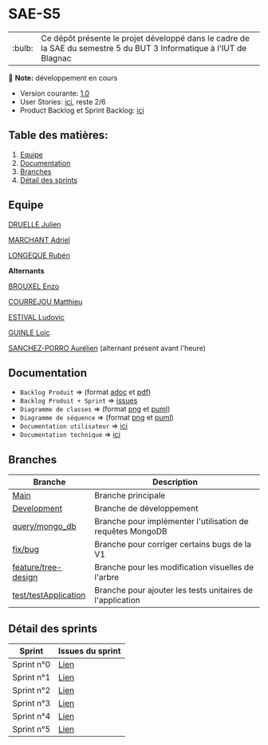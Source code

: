 # SAE-S5

<table>
<tr>
    <td> :bulb: </td>
    <td> Ce dépôt présente le projet développé dans le cadre de la SAE du semestre 5 du BUT 3 Informatique à l'IUT de Blagnac </td>
</tr>
</table>

:memo: **Note:** développement en cours

- Version courante: [1.0](https://github.com/AurelienSP/SAE-S5-IRIT-G2/releases/tag/1.0)
- User Stories: [ici](https://github.com/AurelienSP/SAE-S5-IRIT-G2/issues?q=is%3Aissue+label%3A%22User+Story%22), reste 2/6
- Product Backlog et Sprint Backlog: [ici](https://github.com/users/AurelienSP/projects/1)

## Table des matières:
1. [Equipe](#equipe)
2. [Documentation](#documentation)
3. [Branches](#branches)
4. [Détail des sprints](#détail-des-sprints)

## Equipe

[DRUELLE Julien](https://github.com/Julien-D234)

[MARCHANT Adriel](https://github.com/AdrielMarchant)

[LONGEQUE Rubén](https://github.com/Aadroman)

**Alternants**

[BROUXEL Enzo](https://github.com/enzobxl)

[COURREJOU Matthieu](https://github.com/MCkeydev)

[ESTIVAL Ludovic](https://github.com/ludovic-estival)

[GUINLE Loic](https://github.com/Guinlel)

[SANCHEZ-PORRO Aurélien](https://github.com/AurelienSP) (alternant présent avant l'heure) 

## Documentation

- `Backlog Produit` => (format [adoc](https://github.com/AurelienSP/SAE-S5-IRIT-G2/blob/main/doc/Backlog_produit_IRIT.adoc) et [pdf](https://github.com/AurelienSP/SAE-S5-IRIT-G2/blob/main/doc/Backlog_produit_IRIT.pdf))
- `Backlog Produit + Sprint` => [issues](https://github.com/users/AurelienSP/projects/1)
- `Diagramme de classes` => (format [png](https://github.com/AurelienSP/SAE-S5-IRIT-G2/blob/main/doc/uml_diagrams/class/module1.png) et [puml](https://github.com/AurelienSP/SAE-S5-IRIT-G2/blob/main/doc/uml_diagrams/class/module1.puml))
- `Diagramme de séquence` => (format [png](https://github.com/AurelienSP/SAE-S5-IRIT-G2/blob/main/doc/uml_diagrams/sequence/overall_structure.png) et [puml](https://github.com/AurelienSP/SAE-S5-IRIT-G2/blob/main/doc/uml_diagrams/sequence/overall_structure.puml))
- `Documentation utilisateur` => [ici](https://github.com/AurelienSP/SAE-S5-IRIT-G2/blob/main/doc/doc_user.adoc)
- `Documentation technique` => [ici](https://github.com/AurelienSP/SAE-S5-IRIT-G2/blob/main/doc/doc_technique.adoc)

## Branches

| Branche | Description |
|--------|------------------|
| [Main](https://github.com/AurelienSP/SAE-S5-IRIT-G2) | Branche principale |
| [Development](https://github.com/AurelienSP/SAE-S5-IRIT-G2/tree/development) | Branche de développement |
| [query/mongo_db](https://github.com/AurelienSP/SAE-S5-IRIT-G2/tree/query/mongo_db) | Branche pour implémenter l'utilisation de requêtes MongoDB |
| [fix/bug](https://github.com/AurelienSP/SAE-S5-IRIT-G2/tree/fix/bug) | Branche pour corriger certains bugs de la V1 |
| [feature/tree-design](https://github.com/AurelienSP/SAE-S5-IRIT-G2/tree/feature/tree-design) | Branche pour les modification visuelles de l'arbre |
| [test/testApplication](https://github.com/AurelienSP/SAE-S5-IRIT-G2/tree/test/testApplication) | Branche pour ajouter les tests unitaires de l'application |


## Détail des sprints

| Sprint | Issues du sprint |
|--------|------------------|
| Sprint n°0 | [Lien](https://github.com/AurelienSP/SAE-S5-IRIT-G2/issues?q=is%3Aissue+milestone%3A%22Sprint+0%22+) |
| Sprint n°1 | [Lien](https://github.com/AurelienSP/SAE-S5-IRIT-G2/issues?q=is%3Aissue+milestone%3A%22Sprint+1%22+) |
| Sprint n°2 | [Lien](https://github.com/AurelienSP/SAE-S5-IRIT-G2/milestone/3?closed=1) |
| Sprint n°3 | [Lien](https://github.com/AurelienSP/SAE-S5-IRIT-G2/issues?q=is%3Aissue+milestone%3A%22Sprint+3%22+) |
| Sprint n°4 | [Lien](https://github.com/AurelienSP/SAE-S5-IRIT-G2/issues?q=is%3Aissue+milestone%3A%22Sprint+4%22+) |
| Sprint n°5 | [Lien](https://github.com/AurelienSP/SAE-S5-IRIT-G2/issues?q=is%3Aissue+milestone%3A%22Sprint+5%22+) |
